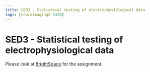 ```yaml
---
title: SED3 - Statistical testing of electrophysiological data
tags: [neuroimaging2-2425]
---
```


# SED3 - Statistical testing of electrophysiological data

Please look at [BrightSpace](https://brightspace.ru.nl/d2l/home/502448) for the assignment.
